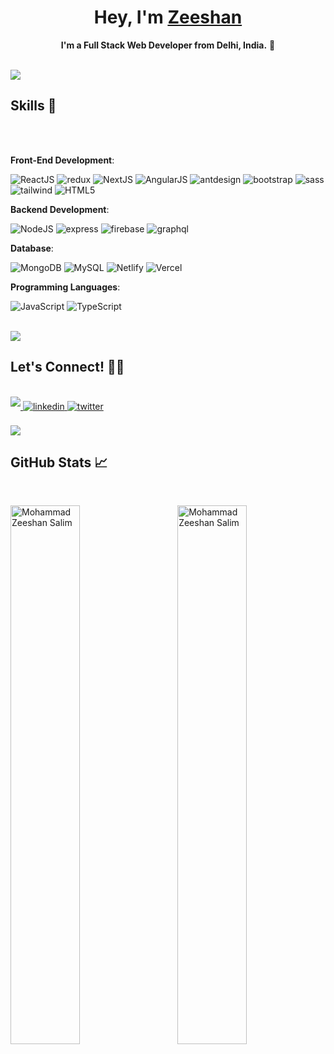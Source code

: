 <p align="center">
  <h1 align="center">Hey, I'm <a href="https://nehagupta.netlify.app/">Zeeshan</a></h1>
  <p align="center"><strong>I'm a Full Stack Web Developer from Delhi, India.</strong> 🚀</p>
</p>

 <br>
 <img src="https://user-images.githubusercontent.com/73097560/115834477-dbab4500-a447-11eb-908a-139a6edaec5c.gif">
 <br>
 
 <div align="left">
 
 ## <b>Skills 🧠</b>
 <br>
 
 <br>   
     
**Front-End Development**:
 
<p>
  <img src="https://img.shields.io/badge/React-20232A?style=for-the-badge&logo=react&logoColor=61DAFB" alt="ReactJS" /> 
  <img src="https://img.shields.io/badge/Redux-593D88?style=for-the-badge&logo=redux&logoColor=white" alt="redux" />
  <img src="https://img.shields.io/badge/next.js-000000?style=for-the-badge&logo=nextdotjs&logoColor=white" alt="NextJS" /> 
  <img src="https://img.shields.io/badge/Angular-DD0031?style=for-the-badge&logo=angular&logoColor=white" alt="AngularJS" />
  <img src="https://img.shields.io/badge/Ant%20Design-1890FF?style=for-the-badge&logo=antdesign&logoColor=white" alt="antdesign" /> 
  <img src="https://img.shields.io/badge/Bootstrap-563D7C?style=for-the-badge&logo=bootstrap&logoColor=white" alt="bootstrap" />
  <img src="https://img.shields.io/badge/Sass-CC6699?style=for-the-badge&logo=sass&logoColor=white" alt="sass" /> 
  <img src="https://img.shields.io/badge/Tailwind_CSS-38B2AC?style=for-the-badge&logo=tailwind-css&logoColor=white" alt="tailwind" />
  <img src="https://img.shields.io/badge/HTML5-ED9526?style=for-the-badge&logo=html5&logoColor=white" alt="HTML5" />
</p>
 
**Backend Development**: 
<p>
  <img src="https://img.shields.io/badge/Node.js-339933?style=for-the-badge&logo=nodedotjs&logoColor=white" alt="NodeJS" /> 
  <img src="https://img.shields.io/badge/Express.js-000000?style=for-the-badge&logo=express&logoColor=white" alt="express" />
  <img src="https://img.shields.io/badge/firebase-ffca28?style=for-the-badge&logo=firebase&logoColor=black" alt="firebase" /> 
  <img src="https://img.shields.io/badge/GraphQl-E10098?style=for-the-badge&logo=graphql&logoColor=white" alt="graphql" />
</p>

**Database**:
<p>
  <img src="https://img.shields.io/badge/MongoDB-4EA94B?style=for-the-badge&logo=mongodb&logoColor=white" alt="MongoDB" />
  <img src="https://img.shields.io/badge/MySQL-005C84?style=for-the-badge&logo=mysql&logoColor=white" alt="MySQL" />
  <img src="https://img.shields.io/badge/Netlify-00C7B7?style=for-the-badge&logo=netlify&logoColor=white" alt="Netlify" /> 
  <img src="https://img.shields.io/badge/Vercel-000000?style=for-the-badge&logo=vercel&logoColor=white" alt="Vercel" />
</p>

**Programming Languages**: 
<p>
  <img src="https://img.shields.io/badge/JavaScript-323330?style=for-the-badge&logo=javascript&logoColor=F7DF1E" alt="JavaScript" /> 
  <img src="https://img.shields.io/badge/TypeScript-007ACC?style=for-the-badge&logo=typescript&logoColor=white" alt="TypeScript" />
</p>
 
 <br>
 <img src="https://user-images.githubusercontent.com/73097560/115834477-dbab4500-a447-11eb-908a-139a6edaec5c.gif">
 <br>
 
 ## <b>Let's Connect! 🤝🏻</b>
 <br>
 <div align='left'>
 	
 <a href="mailto:zeeshansalim541@gmail.com" target="_blank">
 <img src="https://img.shields.io/badge/gmail -%23EA4335.svg?style=for-the-badge&logo=gmail&logoColor=white" t=mail style="margin-bottom: 5px;" />
 </a>
 
 <a href="https://www.linkedin.com/in/zeeshan-salim-5167ba173/" target="_blank">
 <img src="https://img.shields.io/badge/linkedin -%2300acee.svg?color=405DE6&style=for-the-badge&logo=linkedin&logoColor=white" alt=linkedin style="margin-bottom: 5px;"/>
 </a>
 
 <a href="https://twitter.com/zeeshansalim_" target="_blank">
 <img src="https://img.shields.io/badge/twitter  -%2300acee.svg?color=1DA1F2&style=for-the-badge&logo=twitter&logoColor=white" alt=twitter style="margin-bottom: 5px;"/>
 </a>
 
 </div>
 </div>
 
 <br>
 <img src="https://user-images.githubusercontent.com/73097560/115834477-dbab4500-a447-11eb-908a-139a6edaec5c.gif">
 <br>
 
 ## <b>GitHub Stats 📈</b>
 
 <br>
 
 <div>
   <p>
     <img
       align="left" width="47%" 
       src="https://github-readme-stats.vercel.app/api/top-langs?username=salimzeeshan&show_icons=true&locale=en&layout=compact"
       alt="Mohammad Zeeshan Salim"
     />
   </p>
   <p>
     &nbsp;<img
       align="right" width="47%" 
       src="https://github-readme-stats.vercel.app/api?username=salimzeeshan&show_icons=true&locale=en"
       alt="Mohammad Zeeshan Salim"
     />
   </p>
 </div>
